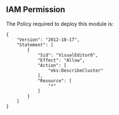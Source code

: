 ## IAM Permission

The Policy required to deploy this module is:

```
{
    "Version": "2012-10-17",
    "Statement": [
        {
            "Sid": "VisualEditor0",
            "Effect": "Allow",
            "Action": [
                "eks:DescribeCluster"
            ],
            "Resource": [
                "*"
            ]
        }
    ]
}


```
